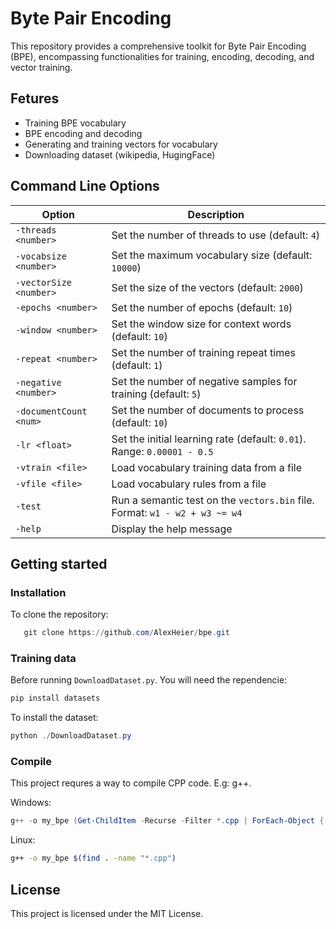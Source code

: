 # Byte Pair Encoding

This repository provides a comprehensive toolkit for Byte Pair Encoding (BPE), encompassing functionalities for training, encoding, decoding, and vector training.


## Fetures

- Training BPE vocabulary
- BPE encoding and decoding
- Generating and training vectors for vocabulary
- Downloading dataset (wikipedia, HugingFace)


## Command Line Options

| Option                  | Description                                                                 |
|-------------------------|-----------------------------------------------------------------------------|
| `-threads <number>`     | Set the number of threads to use (default: `4`)                             |
| `-vocabsize <number>`   | Set the maximum vocabulary size (default: `10000`)                          |
| `-vectorSize <number>`  | Set the size of the vectors (default: `2000`)                               |
| `-epochs <number>`      | Set the number of epochs (default: `10`)                                    |
| `-window <number>`      | Set the window size for context words (default: `10`)                       |
| `-repeat <number>`      | Set the number of training repeat times (default: `1`)                      |
| `-negative <number>`    | Set the number of negative samples for training (default: `5`)              |
| `-documentCount <num>`  | Set the number of documents to process (default: `10`)                      |
| `-lr <float>`           | Set the initial learning rate (default: `0.01`). Range: `0.00001 - 0.5`     |
| `-vtrain <file>`        | Load vocabulary training data from a file                                   |
| `-vfile <file>`         | Load vocabulary rules from a file                                           |
| `-test`                 | Run a semantic test on the `vectors.bin` file. Format: `w1 - w2 + w3 ~= w4` |
| `-help`                 | Display the help message                                                    |

## Getting started

### Installation
To clone the repository:
```powershell
   git clone https://github.com/AlexHeier/bpe.git
```

### Training data
Before running ```DownloadDataset.py```. You will need the rependencie:
``` powershell
pip install datasets
```

To install the dataset:
``` powershell
python ./DownloadDataset.py
```

### Compile
This project requres a way to compile CPP code. E.g: g++.

Windows:
```powershell
g++ -o my_bpe (Get-ChildItem -Recurse -Filter *.cpp | ForEach-Object { $_.FullName })
```

Linux:
```bash
g++ -o my_bpe $(find . -name "*.cpp")
```

## License
This project is licensed under the MIT License.